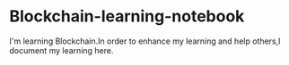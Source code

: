 # Blockchain-learning-notebook
I'm learning Blockchain.In order to enhance my learning and help others,I document my learning here.
